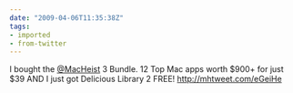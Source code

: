 ```yaml
---
date: "2009-04-06T11:35:38Z"
tags:
- imported
- from-twitter
---
```

I bought the [@MacHeist](https://twitter.com/MacHeist) 3 Bundle. 12 Top Mac apps worth $900+ for just $39 AND I just got Delicious Library 2 FREE\! http://mhtweet.com/eGeiHe
